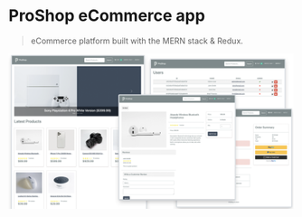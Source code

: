 # ProShop eCommerce app

> eCommerce platform built with the MERN stack & Redux.

<img src="./frontend/public/images/screens.png">

